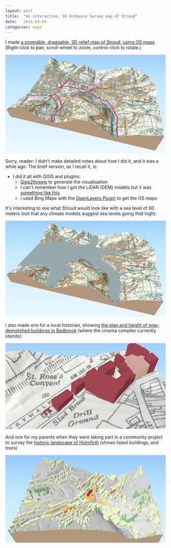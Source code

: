 ```yaml
---
layout: post
title:  "An interactive, 3D Ordnance Survey map of Stroud"
date:   2016-04-04 
categories: maps
---
```


I made [a zoomable, draggable, 3D relief map of Stroud, using OS maps](/old/stroudviz/20160404144959.html). (Right-click to pan, scroll-wheel to zoom, control-click to rotate.)

![An Ordnance Survey map of the Five Valleys of Stroud, rendered in 3D with hills in high relief, viewed at an oblique angle](/assets/images/stroud0.png)

<!--more-->

Sorry, reader: I didn't make detailed notes about how I did it, and it was a while ago. The brief version, as I recall it, is:

* I did it all with QGIS and plugins:
    * [Qgis2threejs](https://github.com/minorua/Qgis2threejs) to generate the visualisation
    * I can't remember how I got the LiDAR (DEM) models but it was [something like this](http://www.mjk2.net/waffle/misc/Lidar/lidar.htm)
    * I used Bing Maps with the [OpenLayers Plugin](https://plugins.qgis.org/plugins/openlayers_plugin/) to get the OS maps

It's interesting to see what Stroud would look like with a sea level of 60 meters (not that any climate models suggest sea levels going _that_ high):

![The same Ordnance Survey map of the Five Valleys of Stroud as the previous one on this page, as if it were flooded with water to the 60m contour](/assets/images/stroud1.png)


I also made one for a local historian, showing [the plan and height of now-demolished buildings in Badbrook](/old/stroudviz/20180226083305.html) (where the cinema complex currently stands):

![A small section of the Badbrook area of Stroud, Victorian map, with 3D shapes of different heights projected onto it](/assets/images/badbrook.png)

And one for my parents when they were taking part in a community project to survey the [historic landscape of Holmfirth](
/old/holmfirthviz2/20160408124243.html) (shows listed buildings, and trees)

![A 3D relief map of Holmfirth, 3D boxes representing listed buildings, green cones representing trees](/assets/images/holmfirth.png)

